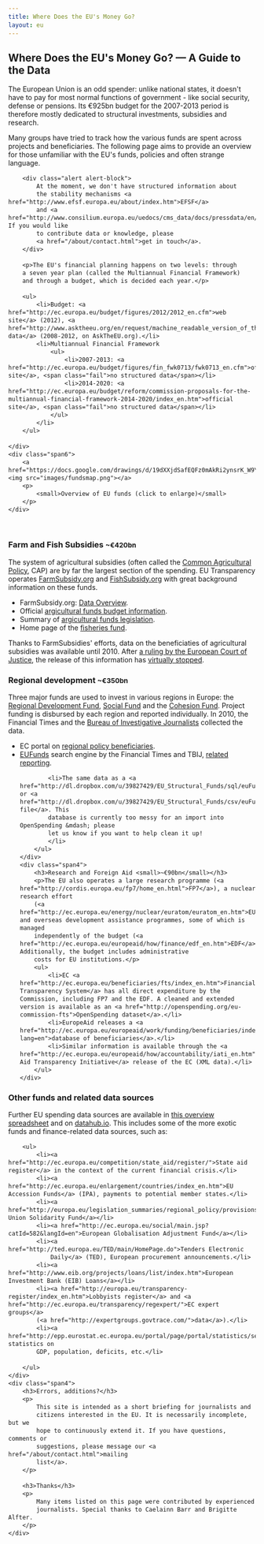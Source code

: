 ```yaml
---
title: Where Does the EU's Money Go?
layout: eu
---
```


<h2>Where Does the EU's Money Go? &mdash; A Guide to the Data</h2>

<div class="row">
    <div class="span6">
        <p>The European Union is an odd spender: unlike national 
        states, it doesn't have to pay for most normal functions 
        of government - like social security, defense or pensions. Its €925bn 
        budget for the 2007-2013 period is therefore mostly dedicated to 
        structural investments, subsidies and research. 
        </p>
        <p>Many groups have tried to track how the various funds
        are spent across projects and beneficiaries. The following
        page aims to provide an overview for those unfamiliar
        with the EU's funds, policies and often strange language.
        </p>

        <div class="alert alert-block">
            At the moment, we don't have structured information about
            the stability mechanisms <a href="http://www.efsf.europa.eu/about/index.htm">EFSF</a> 
            and <a href="http://www.consilium.europa.eu/uedocs/cms_data/docs/pressdata/en/ecofin/127788.pdf">ESM</a>. If you would like 
            to contribute data or knowledge, please 
            <a href="/about/contact.html">get in touch</a>.
        </div>

        <p>The EU's financial planning happens on two levels: through 
        a seven year plan (called the Multiannual Financial Framework)
        and through a budget, which is decided each year.</p>

        <ul>
            <li>Budget: <a href="http://ec.europa.eu/budget/figures/2012/2012_en.cfm">web site</a> (2012), <a href="http://www.asktheeu.org/en/request/machine_readable_version_of_the">XML data</a> (2008-2012, on AskTheEU.org).</li>
            <li>Multiannual Financial Framework
                <ul>
                    <li>2007-2013: <a href="http://ec.europa.eu/budget/figures/fin_fwk0713/fwk0713_en.cfm">official site</a>, <span class="fail">no structured data</span></li>
                    <li>2014-2020: <a href="http://ec.europa.eu/budget/reform/commission-proposals-for-the-multiannual-financial-framework-2014-2020/index_en.htm">official site</a>, <span class="fail">no structured data</span></li>
                </ul>
            </li>
        </ul>

    </div>
    <div class="span6">
        <a href="https://docs.google.com/drawings/d/19dXXjdSafEQFz0mAkRi2ynsrK_W9Y7eAHbjj2fWYfjU/edit"><img src="images/fundsmap.png"></a>
        <p>
            <small>Overview of EU funds (click to enlarge)</small>
        </p>
    </div>
</div>

<br/>

<div class="row">
    <div class="span4">
        <h3>Farm and Fish Subsidies <small>~€420bn</small></h3>
        <p>The system of agricultural subsidies (often called 
        the <a href="http://en.wikipedia.org/wiki/Common_Agricultural_Policy">Common Agricultural Policy</a>, CAP) are by far the largest section of 
        the spending. EU Transparency operates
        <a href="http://farmsubsidy.org/">FarmSubsidy.org</a> and
        <a href="http://fishsubsidy.org/">FishSubsidy.org</a> with
        great background information on these funds.</p>
        <ul>
            <li>FarmSubsidy.org: <a href="https://docs.google.com/spreadsheet/ccc?key=0Ajagl3TOC7X_dFlzQ0ljaUxUWVNmNE40TGdweWNlcEE">Data Overview</a>.
            <li>Official <a href="http://ec.europa.eu/agriculture/fin/budget/index_en.htm">argicultural funds budget information</a>.</li>
            <li>Summary of <a href="http://europa.eu/legislation_summaries/agriculture/general_framework/l11096_en.htm">argicultural funds legislation</a>.</li>
            <li>Home page of the <a href="http://ec.europa.eu/fisheries/cfp/eff/index_en.htm">fisheries fund</a>.</li>
        </ul>
        <div class="alert alert-block">
            Thanks to FarmSubsidies' efforts, data on the 
            beneficiaties of agricultural subsidies was available until 2010.
            After <a href="http://eutransparency.org/initial-reaction-to-ecj-ruling/">a
            ruling by the European Court of Justice</a>, the release of this 
            information has <a href="https://docs.google.com/document/pub?id=18IkIRXsX4hxWBR50h6S2FiVLesmFsah5wmJHgv_oZrM">virtually stopped</a>.
        </div>
    </div>
    <div class="span4">
        <h3>Regional development <small>~€350bn</small></h3>
        <p>Three major funds are used to invest in various regions in Europe:
        the <a href="http://europa.eu/legislation_summaries/employment_and_social_policy/job_creation_measures/l60015_en.htm">Regional Development Fund</a>, <a href="http://ec.europa.eu/esf/main.jsp?catId=440&langId=en">Social Fund</a> and the <a href="http://ec.europa.eu/regional_policy/thefunds/cohesion/index_en.cfm">Cohesion Fund</a>. Project
        funding is disbursed by each region and reported individually. In 2010, 
        the Financial Times and the <a href="http://www.thebureauinvestigates.com/">Bureau of Investigative Journalists</a> collected the data.
        </p>
        <ul>
            <li>EC portal on <a href="http://ec.europa.eu/regional_policy/country/commu/beneficiaries/index_en.htm">regional policy beneficiaries</a>.</li>
            <li><a href="http://eufunds.ftdata.co.uk/">EUFunds</a> search engine by the 
            Financial Times and TBIJ, <a href="http://www.thebureauinvestigates.com/2010/11/29/data-story-1/">related reporting</a>.</li>
            
            <li>The same data as a <a href="http://dl.dropbox.com/u/39827429/EU_Structural_Funds/sql/euFunds.sql">MySQL</a> or <a href="http://dl.dropbox.com/u/39827429/EU_Structural_Funds/csv/euFunds.csv">CSV file</a>. This
            database is currently too messy for an import into OpenSpending &mdash; please 
            let us know if you want to help clean it up!
            </li>
        </ul>
    </div>
    <div class="span4">
        <h3>Research and Foreign Aid <small>~€90bn</small></h3>
        <p>The EU also operates a large research programme (<a href="http://cordis.europa.eu/fp7/home_en.html">FP7</a>), a nuclear research effort 
        (<a href="http://ec.europa.eu/energy/nuclear/euratom/euratom_en.htm">EURATOM</a>) and overseas development assistance programmes, some of which is managed 
        independently of the budget (<a href="http://ec.europa.eu/europeaid/how/finance/edf_en.htm">EDF</a>). Additionally, the budget includes administrative
        costs for EU institutions.</p>
        <ul>
            <li>EC <a href="http://ec.europa.eu/beneficiaries/fts/index_en.htm">Financial Transparency System</a> has all direct expenditure by the Commission, including FP7 and the EDF. A cleaned and extended version is available as an <a href="http://openspending.org/eu-commission-fts">OpenSpending dataset</a>.</li>
            <li>EuropeAid releases a <a href="http://ec.europa.eu/europeaid/work/funding/beneficiaries/index.cfm?lang=en">database of beneficiaries</a>.</li>
            <li>Similar information is available through the <a href="http://ec.europa.eu/europeaid/how/accountability/iati_en.htm">International Aid Transparency Initiative</a> release of the EC (XML data).</li>
        </ul>
    </div>

</div>

<div class="row">
    <div class="span8">
        <h3>Other funds and related data sources</h3>
        <p>Further EU spending data sources are available in <a href="https://docs.google.com/spreadsheet/ccc?key=0AvoV_cBqwo28dE8wRWV4YzV4QUlKRWpuSTBZaWQyR3c#gid=3">this overview
        spreadsheet</a> and on <a href="http://datahub.io/dataset?q=eu+spending">datahub.io</a>.
        This includes some of the more exotic funds and finance-related data sources, such as:</p>

        <ul>
            <li><a href="http://ec.europa.eu/competition/state_aid/register/">State aid register</a> in the context of the current financial crisis.</li>
            <li><a href="http://ec.europa.eu/enlargement/countries/index_en.htm">EU Accession Funds</a> (IPA), payments to potential member states.</li>
            <li><a href="http://europa.eu/legislation_summaries/regional_policy/provisions_and_instruments/g24217_en.htm">European Union Solidarity Fund</a></li>
            <li><a href="http://ec.europa.eu/social/main.jsp?catId=582&langId=en">European Globalisation Adjustment Fund</a></li>
            <li><a href="http://ted.europa.eu/TED/main/HomePage.do">Tenders Electronic 
                Daily</a> (TED), European procurement announcements.</li>
            <li><a href="http://www.eib.org/projects/loans/list/index.htm">European Investment Bank (EIB) Loans</a></li>
            <li><a href="http://europa.eu/transparency-register/index_en.htm">Lobbyists register</a> and <a href="http://ec.europa.eu/transparency/regexpert/">EC expert groups</a>
            (<a href="http://expertgroups.govtrace.com/">data</a>).</li>
            <li><a href="http://epp.eurostat.ec.europa.eu/portal/page/portal/statistics/search_database">Eurostat</a>, statistics on
            GDP, population, deficits, etc.</li>
            
        </ul>
    </div>
    <div class="span4">
        <h3>Errors, additions?</h3>
        <p>
            This site is intended as a short briefing for journalists and 
            citizens interested in the EU. It is necessarily incomplete, but we 
            hope to continuously extend it. If you have questions, comments or 
            suggestions, please message our <a href="/about/contact.html">mailing
            list</a>.
        </p>

        <h3>Thanks</h3>
        <p>
            Many items listed on this page were contributed by experienced 
            journalists. Special thanks to Caelainn Barr and Brigitte Alfter.
        </p>
    </div>
</div>